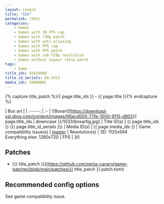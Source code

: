 ```yaml
---
layout: single
title: "SSX"
permalink: /SSX/
categories:
    - Games
    - Games with 30 FPS cap
    - Games with 720p patch
    - Games with anti-aliasing
    - Games with FPS cap
    - Games with FPS patch
    - Games with sub-720p resolution
    - Games without aspect ratio patch
tags:
    - Game
title_ids: 4541096D
title_id_serials: EA-2413
media_ids: 55ABAB6C
---
```

{% capture title_patch %}{{ page.title_ids }} - {{ page.title }}{% endcapture %}

| Box art                     |
| :-----:                     | :-
| ![Boxart](https://download-ssl.xbox.com/content/images/66acd000-77fe-1000-9115-d802{{ page.title_ids | downcase }}/1033/boxartlg.jpg)
| Title ID(s)                 | {{ page.title_ids }} ({{ page.title_id_serials }})
| Media ID(s)                 | {{ page.media_ids }}
| Game compatibility issue(s) | [master](https://github.com/xenia-project/game-compatibility/issues/64)
| Resolution(s)               | 3D: 1120x584<br>Everything else: 1280x720
| FPS                         | 30

## Patches
* [{{ title_patch }}](https://github.com/xenia-canary/game-patches/blob/main/patches/{{ title_patch }}.patch.toml)

## Recommended config options
See game compatibility issue.
